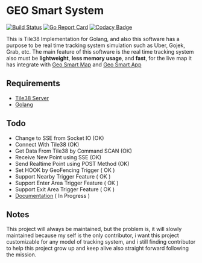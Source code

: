 # GEO Smart System

[![Build Status](https://travis-ci.com/supanadit/geo-smart-system.svg?branch=master)](https://travis-ci.com/supanadit/geo-smart-system)
[![Go Report Card](https://goreportcard.com/badge/github.com/supanadit/geo-smart-system)](https://goreportcard.com/report/github.com/supanadit/geo-smart-system)
[![Codacy Badge](https://api.codacy.com/project/badge/Grade/c184e682b4944bb2b68a665f47869cd3)](https://www.codacy.com/manual/supanadit/geo-smart-system?utm_source=github.com&amp;utm_medium=referral&amp;utm_content=supanadit/geo-smart-system&amp;utm_campaign=Badge_Grade)

This is Tile38 Implementation for Golang, and also this software has a purpose to be real time tracking system 
simulation such as Uber, Gojek, Grab, etc. The main feature of this software is the real time tracking system also must be   **lightweight**, 
**less memory usage**, and **fast**, for the live map it has integrate with [Geo Smart Map](https://github.com/supanadit/geosmartmap) and [Geo Smart App](https://github.com/supanadit/geosmartapp)

## Requirements
- [Tile38 Server](https://tile38.com/)
- [Golang](https://golang.org/)

## Todo
- Change to SSE from Socket IO (OK)
- Connect With Tile38 (OK)
- Get Data From Tile38 by Command SCAN (OK)
- Receive New Point using SSE (OK)
- Send Realtime Point using POST Method (OK)
- Set HOOK by GeoFencing Trigger ( OK )
- Support Nearby Trigger Feature ( OK )
- Support Enter Area Trigger Feature ( OK )
- Support Exit Area Trigger Feature ( OK )
- [Documentation](https://github.com/supanadit/geosmartdocumentation) ( In Progress )

## Notes

This project will always be maintained, but the problem is, it will slowly maintained because my self is the only contributor, i want this project customizable for any model of tracking system, and i still finding contributor to help this project grow up and keep alive also straight forward following the mission.
